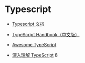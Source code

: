 # Typescript

- [Typescript 文档](https://www.tslang.cn/)

- [TypeScript Handbook（中文版）](https://zhongsp.gitbooks.io/typescript-handbook/content/)

- [Awesome TypeScript](https://github.com/semlinker/awesome-typescript)

- [深入理解 TypeScript](https://jkchao.github.io/typescript-book-chinese/)
ß